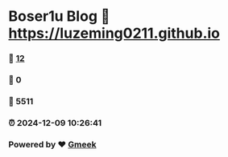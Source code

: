 # Boser1u Blog :link: https://luzeming0211.github.io 
### :page_facing_up: [12](https://luzeming0211.github.io/tag.html) 
### :speech_balloon: 0 
### :hibiscus: 5511 
### :alarm_clock: 2024-12-09 10:26:41 
### Powered by :heart: [Gmeek](https://github.com/Meekdai/Gmeek)
